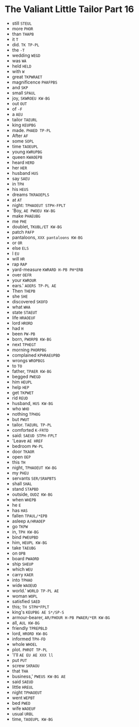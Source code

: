 # The Valiant Little Tailor Part 16

* still `STEUL`
* more `PHOR`
* than `THAPB`
* it `T`
* did. `TK TP-PL`
* the `-T`
* wedding `WEGD`
* was `WA`
* held `HELD`
* with `W`
* great `TKPWRAET`
* magnificence `PHAFPBS`
* and `SKP`
* small `SPAUL`
* joy, `SKWROEU KW-BG`
* out `OUT`
* of `-F`
* a `AEU`
* tailor `TAEURL`
* king `KEUPBG`
* made. `PHAED TP-PL`
* After `AF`
* some `SOPL`
* time `TAOEUPL`
* young `KWRUPBG`
* queen `KWAOEPB`
* heard `HERD`
* her `HER`
* husband `HUS`
* say `SAEU`
* in `TPH`
* his `HEUS`
* dreams `TKRAOEPLS`
* at `AT`
* night: `TPHAOEUT STPH-FPLT`
* 'Boy, `AE PWOEU KW-BG`
* make `PHAEUBG`
* me `PHE`
* doublet, `TKUBL/ET KW-BG`
* patch `PAFP`
* pantaloons, `XXX pantaloons KW-BG`
* or `OR`
* else `ELS`
* I `EU`
* will `HR`
* rap `RAP`
* yard-measure `KWRARD H-PB PH*ERB`
* over `OEFR`
* your `KWROUR`
* ears.' `AOERS TP-PL AE`
* Then `THEPB`
* she `SHE`
* discovered `SKOFD`
* what `WHA`
* state `STAEUT`
* life `HRAOEUF`
* lord `HRORD`
* had `H`
* been `PW-PB`
* born, `PWORPB KW-BG`
* next `TPHEGT`
* morning `PHORPBG`
* complained `KPHRAEUPBD`
* wrongs `WROPBGS`
* to `TO`
* father, `TPAER KW-BG`
* begged `PWEGD`
* him `HEUPL`
* help `HEP`
* get `TKPWET`
* rid `REUD`
* husband, `HUS KW-BG`
* who `WHO`
* nothing `TPHOG`
* but `PWUT`
* tailor. `TAEURL TP-PL`
* comforted `K-FRTD`
* said: `SAEUD STPH-FPLT`
* 'Leave `AE HREF`
* bedroom `PW-PL`
* door `TKAOR`
* open `OEP`
* this `TH`
* night, `TPHAOEUT KW-BG`
* my `PHEU`
* servants `SER/SRAPBTS`
* shall `SHAL`
* stand `STAPBD`
* outside, `OUDZ KW-BG`
* when `WHEPB`
* he `E`
* has `HAS`
* fallen `TPAUL/*EPB`
* asleep `A/HRAOEP`
* go `TKPW`
* in, `TPH KW-BG`
* bind `PWEUPBD`
* him, `HEUPL KW-BG`
* take `TAEUBG`
* on `OPB`
* board `PWAORD`
* ship `SHEUP`
* which `WEU`
* carry `KAER`
* into `TPHAO`
* wide `WAOEUD`
* world.' `WORLD TP-PL AE`
* woman `WOPL`
* satisfied `SAED`
* this; `TH STPH*FPLT`
* king's `KEUPBG AE S*/SP-S`
* armour-bearer, `AR/PHOUR H-PB PWAER/*ER KW-BG`
* all, `AUL KW-BG`
* friendly `TPREPBLD`
* lord, `HRORD KW-BG`
* informed `TPH-FD`
* whole `WHOEL`
* plot. `PHROT TP-PL`
* 'I'll `AE EU AE XXX ll`
* put `PUT`
* screw `SKRAOU`
* that `THA`
* business,' `PWEUS KW-BG AE`
* said `SAEUD`
* little `HREUL`
* night `TPHAOEUT`
* went `WEPBT`
* bed `PWED`
* wife `WAOEUF`
* usual `URBL`
* time, `TAOEUPL KW-BG`
